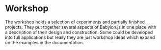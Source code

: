 # Workshop
The workshop holds a selection of experiments and partially finished projects. They put together several aspects of Babylon.js in one place with a description of their design and construction. Some could be developed into full applications but really they are just workshop ideas which expand on the examples in the documentation.